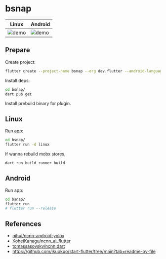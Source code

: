 # bsnap

| Linux | Android |
| - | - |
| ![demo](../_img/demo.png) | ![demo](../_img/demo_android.png) |

## Prepare

Create project:

```bash
flutter create --project-name bsnap --org dev.flutter --android-language java --ios-language objc --platforms=android,ios,linux bsnap
```

Install deps:

```bash
cd bsnap/
dart pub get
```

Install prebuild binary for plugin.

<!--
dart pub add ffi path logging image easy_debounce
dart pub add -d ffigen

flutter pub add mobx flutter_mobx provider path_provider
flutter pub add -d build_runner mobx_codegen
-->

## Linux

Run app:

```bash
cd bsnap/
flutter run -d linux
```

If wanna rebuild mobx stores,

```bash
dart run build_runner build
```

## Android

Run app:

```bash
cd bsnap/
flutter run
# flutter run --release
```

## References

- [nihui/ncnn-android-yolox](https://github.com/nihui/ncnn-android-yolox)
- [KoheiKanagu/ncnn_ai_flutter](https://github.com/KoheiKanagu/ncnn_ai_flutter)
- [tomassasovsky/ncnn.dart](https://github.com/tomassasovsky/ncnn.dart)
- https://github.com/ikuokuo/start-flutter/tree/main?tab=readme-ov-file

